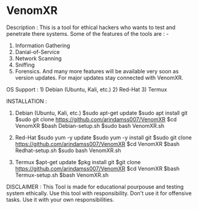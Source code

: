 # VenomXR

Description :
This is a tool for ethical hackers who wants to test and penetrate there systems. Some of the features of the tools are : - 

1) Information Gathering 
2) Danial-of-Service 
3) Network Scanning 
4) Sniffing 
5) Forensics.
And many more features will be available very soon as version updates. For major updates stay connected with VenomXR.

OS Support :  1) Debian (Ubuntu, Kali, etc.) 2) Red-Hat 3) Termux

INSTALLATION :

1) Debian (Ubuntu, Kali, etc.)
$sudo apt-get update
$sudo apt install git
$sudo git clone https://github.com/arindamss007/VenomXR
$cd VenomXR
$bash Debian-setup.sh
$sudo bash VenomXR.sh

2) Red-Hat
$sudo yum -y update
$sudo yum -y install git
$sudo git clone https://github.com/arindamss007/VenomXR
$cd VenomXR
$bash Redhat-setup.sh
$sudo bash VenomXR.sh

3) Termux
$apt-get update
$pkg install git
$git clone https://github.com/arindamss007/VenomXR
$cd VenomXR
$bash Termux-setup.sh
$bash VenomXR.sh


DISCLAIMER : This Tool is made for educational pourpouse and testing system ethically. Use this tool with responsibility. Don't use it for offensive tasks. Use it with your own responsibilities. 
